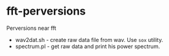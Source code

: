 # fft-perversions
Perversions near fft

* wav2dat.sh - create raw data file from wav. Use `sox` utility.
* spectrum.pl - get raw data and print his power spectrum.
